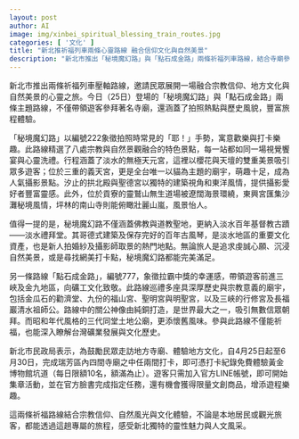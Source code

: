 ```yaml
---
layout: post
author: AI
image: img/xinbei_spiritual_blessing_train_routes.jpg
categories: [ '文化' ]
title: "新北推祈福列車兩條心靈路線 融合信仰文化與自然美景"
description: "新北市推出「秘境魔幻路」與「點石成金路」兩條祈福列車路線，結合寺廟參拜、拍照熱點與歷史風貌，邀請民眾展開融合宗教信仰、地方文化與自然景觀的心靈之旅，並透過打卡活動享受免費坑道體驗與文創商品獎勵。"
---
```

新北市推出兩條祈福列車壓軸路線，邀請民眾展開一場融合宗教信仰、地方文化與自然美景的心靈之旅。今日（25日）登場的「秘境魔幻路」與「點石成金路」兩條主題路線，不僅帶領遊客參拜著名寺廟，還涵蓋了拍照熱點與歷史風貌，豐富旅程體驗。

「秘境魔幻路」以編號222象徵拍照時常見的「耶！」手勢，寓意歡樂與打卡樂趣。此路線精選了八處宗教與自然景觀融合的特色景點，每一站都如同一場視覺饗宴與心靈洗禮。行程涵蓋了淡水的無極天元宮，這裡以櫻花與天壇的雙重美景吸引眾多遊客；位於三重的義天宮，更是全台唯一以貓為主題的廟宇，萌趣十足，成為人氣攝影景點。汐止的拱北殿與聖德宮以獨特的建築視角和東洋風情，提供攝影愛好者豐富靈感。此外，位於貢寮的靈鷲山無生道場被遼闊海景環繞，東興宮匯集沙灘秘境風情，坪林的南山寺則能俯瞰壯麗山嵐，風景怡人。

值得一提的是，秘境魔幻路不僅涵蓋佛教與道教聖地，更納入淡水百年基督教古蹟——淡水禮拜堂。其哥德式建築及保存完好的百年古風琴，是淡水地區的重要文化資產，也是新人拍婚紗及攝影師取景的熱門地點。無論旅人是追求虔誠心願、沉浸自然美景，或是尋找網美打卡點，秘境魔幻路都能完美滿足。

另一條路線「點石成金路」，編號777，象徵拉霸中獎的幸運感，帶領遊客前進三峽及金九地區，向礦工文化致敬。此路線巡禮多座具深厚歷史與宗教意義的廟宇，包括金瓜石的勸濟堂、九份的福山宮、聖明宮與明聖宮，以及三峽的行修宮及長福巖清水祖師公。路線中的關公神像由純銅打造，是世界最大之一，吸引無數信眾朝拜。而昭和年代風格的三代同堂土地公廟，更添懷舊風味。參與此路線不僅能祈福，也能深入瞭解台灣礦業發展與文化歷史。

新北市民政局表示，為鼓勵民眾走訪地方寺廟、體驗地方文化，自4月25日起至6月30日，完成瑞芳區內四間寺廟之中任兩間打卡，即可憑打卡紀錄免費體驗黃金博物館坑道（每日限額10名，額滿為止）。遊客只需加入官方LINE帳號，即可開始集章活動，並在官方臉書完成指定任務，還有機會獲得限量文創商品，增添遊程樂趣。

這兩條祈福路線結合宗教信仰、自然風光與文化體驗，不論是本地居民或觀光旅客，都能透過這趟專屬的旅程，感受新北獨特的靈性魅力與人文風采。